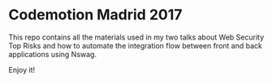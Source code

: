 # Codemotion Madrid 2017

This repo contains all the materials used in my two talks about Web Security Top Risks and how to automate the integration flow between front and back applications using Nswag.

Enjoy it!
